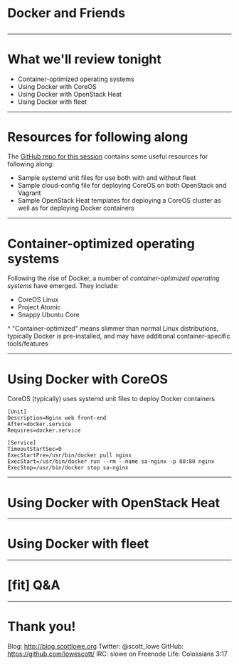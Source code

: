 # **Docker and Friends**

## 

---
# **What we'll review tonight**

* Container-optimized operating systems
* Using Docker with CoreOS
* Using Docker with OpenStack Heat
* Using Docker with fleet

---
# **Resources for following along**

The [GitHub repo for this session](http://github.com/lowescott/2015-vbrownbag-docker) contains some useful resources for following along:

* Sample systemd unit files for use both with and without fleet
* Sample cloud-config file for deploying CoreOS on both OpenStack and Vagrant
* Sample OpenStack Heat templates for deploying a CoreOS cluster as well as for deploying Docker containers

---
# **Container-optimized operating systems**

Following the rise of Docker, a number of _container-optimized operating systems_ have emerged. They include:

* CoreOS Linux
* Project Atomic
* Snappy Ubuntu Core

^ "Container-optimized" means slimmer than normal Linux distributions, typically Docker is pre-installed, and may have additional container-specific tools/features

---
# **Using Docker with CoreOS**

CoreOS (typically) uses systemd unit files to deploy Docker containers

```
[Unit]
Description=Nginx web front-end
After=docker.service
Requires=docker.service
 
[Service]
TimeoutStartSec=0
ExecStartPre=/usr/bin/docker pull nginx
ExecStart=/usr/bin/docker run --rm --name sa-nginx -p 80:80 nginx
ExecStop=/usr/bin/docker stop sa-nginx
```

---
# **Using Docker with OpenStack Heat**

---
# **Using Docker with fleet**

---
# [fit] **Q&A**

---
# **Thank you!**

Blog: http://blog.scottlowe.org
Twitter: @scott_lowe
GitHub: https://github.com/lowescott/
IRC: slowe on Freenode
Life: Colossians 3:17
